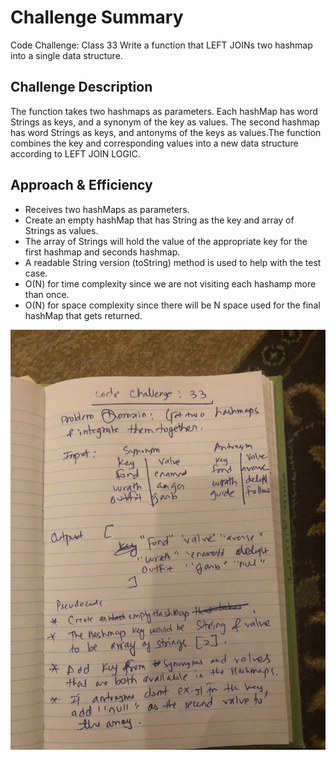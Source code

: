 # Challenge Summary
Code Challenge: Class 33
Write a function that LEFT JOINs two hashmap into a single data structure.

## Challenge Description
The function takes two hashmaps as parameters. Each hashMap has word Strings as keys, and a 
synonym of the key as values. The second hashmap has word Strings as keys, and antonyms of the keys
as values.The function combines the key and corresponding values into a new data structure according to
LEFT JOIN LOGIC. 

## Approach & Efficiency
<!-- What approach did you take? Why? What is the Big O space/time for this approach? -->
- Receives two hashMaps as parameters.
- Create an empty hashMap that has String as the key and array of Strings as values.
- The array of Strings will hold the value of the appropriate key for the first hashmap and seconds hashmap.
- A readable String version (toString) method is used to help with the test case.
- O(N) for time complexity since we are not visiting each hashamp more than once.
- O(N) for space complexity since there will be N space used for the final hashMap that gets returned.
<!-- Embedded whiteboard image -->
![](../assets/challenge-33.jpg)
